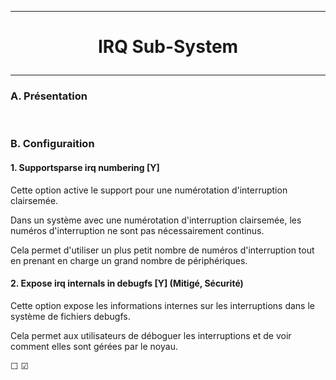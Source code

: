 ------------------------------------------------------------------------------------------------------------------------------------------
# <p align='center'> IRQ Sub-System </p>
------------------------------------------------------------------------------------------------------------------------------------------
### A. Présentation

<br />

### B. Configuraition
#### 1. Supportsparse irq numbering [Y]
Cette option active le support pour une numérotation d'interruption clairsemée. 

Dans un système avec une numérotation d'interruption clairsemée, les numéros d'interruption ne sont pas nécessairement continus.

Cela permet d'utiliser un plus petit nombre de numéros d'interruption tout en prenant en charge un grand nombre de périphériques.
<br />

#### 2. Expose irq internals in debugfs [Y] (Mitigé, Sécurité)
Cette option expose les informations internes sur les interruptions dans le système de fichiers debugfs.

Cela permet aux utilisateurs de déboguer les interruptions et de voir comment elles sont gérées par le noyau.


☐ ☑
